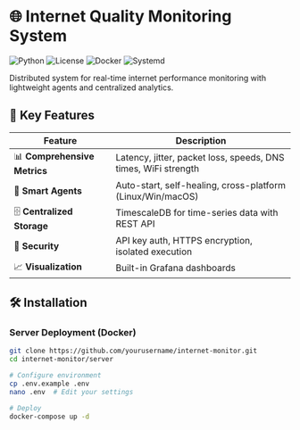 # 🌐 Internet Quality Monitoring System

![Python](https://img.shields.io/badge/python-3.8+-blue.svg)
![License](https://img.shields.io/badge/license-MIT-green.svg)
![Docker](https://img.shields.io/badge/docker-ready-blue.svg)
![Systemd](https://img.shields.io/badge/systemd-supported-green.svg)

Distributed system for real-time internet performance monitoring with lightweight agents and centralized analytics.

## 📌 Key Features

| Feature | Description |
|---------|-------------|
| 📊 **Comprehensive Metrics** | Latency, jitter, packet loss, speeds, DNS times, WiFi strength |
| 🤖 **Smart Agents** | Auto-start, self-healing, cross-platform (Linux/Win/macOS) |
| 🗄️ **Centralized Storage** | TimescaleDB for time-series data with REST API |
| 🔐 **Security** | API key auth, HTTPS encryption, isolated execution |
| 📈 **Visualization** | Built-in Grafana dashboards |

## 🛠️ Installation

### Server Deployment (Docker)

```bash
git clone https://github.com/yourusername/internet-monitor.git
cd internet-monitor/server

# Configure environment
cp .env.example .env
nano .env  # Edit your settings

# Deploy
docker-compose up -d

